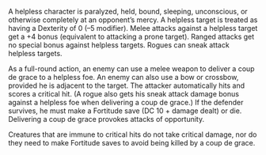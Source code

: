 A helpless character is paralyzed, held, bound, sleeping, unconscious, or otherwise completely at an opponent’s mercy. A helpless target is treated as having a Dexterity of 0 (–5 modifier). Melee attacks against a helpless target get a +4 bonus (equivalent to attacking a prone target). Ranged attacks get no special bonus against helpless targets. Rogues can sneak attack helpless targets.
 
 As a full-round action, an enemy can use a melee weapon to deliver a coup de grace to a helpless foe. An enemy can also use a bow or crossbow, provided he is adjacent to the target. The attacker automatically hits and scores a critical hit. (A rogue also gets his sneak attack damage bonus against a helpless foe when delivering a coup de grace.) If the defender survives, he must make a Fortitude save (DC 10 + damage dealt) or die. Delivering a coup de grace provokes attacks of opportunity.
 
 Creatures that are immune to critical hits do not take critical damage, nor do they need to make Fortitude saves to avoid being killed by a coup de grace.
